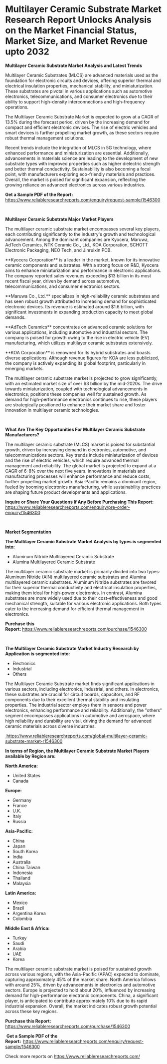 <p><h1>Multilayer Ceramic Substrate Market Research Report Unlocks Analysis on the Market Financial Status, Market Size, and Market Revenue upto 2032</h1></p><p><strong>Multilayer Ceramic Substrate Market Analysis and Latest Trends</strong></p>
<p><p>Multilayer Ceramic Substrates (MLCS) are advanced materials used as the foundation for electronic circuits and devices, offering superior thermal and electrical insulation properties, mechanical stability, and miniaturization. These substrates are pivotal in various applications such as automotive electronics, telecommunications, and consumer electronics due to their ability to support high-density interconnections and high-frequency operations. </p><p>The Multilayer Ceramic Substrate Market is expected to grow at a CAGR of 13.5% during the forecast period, driven by the increasing demand for compact and efficient electronic devices. The rise of electric vehicles and smart devices is further propelling market growth, as these sectors require robust thermal management solutions. </p><p>Recent trends include the integration of MLCS in 5G technology, where enhanced performance and miniaturization are essential. Additionally, advancements in materials science are leading to the development of new substrate types with improved properties such as higher dielectric strength and better thermal conductivity. Sustainability is also becoming a focal point, with manufacturers exploring eco-friendly materials and practices. Overall, the market is poised for significant expansion, reflecting the growing reliance on advanced electronics across various industries.</p></p>
<p><strong>Get a Sample PDF of the Report:&nbsp;</strong> <a href="https://www.reliableresearchreports.com/enquiry/request-sample/1546300?utm_campaign=2198&utm_medium=2&utm_source=Github&utm_content=ia&utm_term=10022025&utm_id=multilayer-ceramic-substrate">https://www.reliableresearchreports.com/enquiry/request-sample/1546300</a></p>
<p>&nbsp;</p>
<p><strong>Multilayer Ceramic Substrate Major Market Players</strong></p>
<p><p>The multilayer ceramic substrate market encompasses several key players, each contributing significantly to the industry's growth and technological advancement. Among the dominant companies are Kyocera, Maruwa, AdTech Ceramics, NTK Ceramic Co., Ltd., KOA Corporation, SCHOTT Electronic Packaging, NEO Tech, and Jinruixin PCB.</p><p>**Kyocera Corporation** is a leader in the market, known for its innovative ceramic components and substrates. With a strong focus on R&D, Kyocera aims to enhance miniaturization and performance in electronic applications. The company reported sales revenues exceeding $13 billion in its most recent fiscal year, driven by demand across automotive, telecommunications, and consumer electronics sectors.</p><p>**Maruwa Co., Ltd.** specializes in high-reliability ceramic substrates and has seen robust growth attributed to increasing demand for sophisticated electronic devices. Its revenue is estimated around $1.6 billion, with significant investments in expanding production capacity to meet global demands.</p><p>**AdTech Ceramics** concentrates on advanced ceramic solutions for various applications, including automotive and industrial sectors. The company is poised for growth owing to the rise in electric vehicle (EV) manufacturing, which utilizes multilayer ceramic substrates extensively.</p><p>**KOA Corporation** is renowned for its hybrid substrates and boasts diverse applications. Although revenue figures for KOA are less publicized, the company is actively expanding its global footprint, particularly in emerging markets.</p><p>The multilayer ceramic substrate market is projected to grow significantly, with an estimated market size of over $3 billion by the mid-2020s. The drive towards miniaturization, coupled with technological advancements in electronics, positions these companies well for sustained growth. As demand for high-performance electronics continues to rise, these players are strategically positioned to enhance their market share and foster innovation in multilayer ceramic technologies.</p></p>
<p>&nbsp;</p>
<p><strong>What Are The Key Opportunities For Multilayer Ceramic Substrate Manufacturers?</strong></p>
<p><p>The multilayer ceramic substrate (MLCS) market is poised for substantial growth, driven by increasing demand in electronics, automotive, and telecommunications sectors. Key trends include miniaturization of devices and the rise of electric vehicles, which require advanced thermal management and reliability. The global market is projected to expand at a CAGR of 6-8% over the next five years. Innovations in materials and manufacturing processes will enhance performance and reduce costs, further propelling market growth. Asia-Pacific remains a dominant region, fueled by booming electronics manufacturing, while sustainability practices are shaping future product developments and applications.</p></p>
<p><strong>Inquire or Share Your Questions If Any Before Purchasing This Report:</strong> <a href="https://www.reliableresearchreports.com/enquiry/pre-order-enquiry/1546300?utm_campaign=2198&utm_medium=2&utm_source=Github&utm_content=ia&utm_term=10022025&utm_id=multilayer-ceramic-substrate">https://www.reliableresearchreports.com/enquiry/pre-order-enquiry/1546300</a></p>
<p>&nbsp;</p>
<p><strong>Market Segmentation</strong></p>
<p><strong>The Multilayer Ceramic Substrate Market Analysis by types is segmented into:</strong></p>
<p><ul><li>Aluminum Nitride Multilayered Ceramic Substrate</li><li>Alumina Multilayered Ceramic Substrate</li></ul></p>
<p><p>The multilayer ceramic substrate market is primarily divided into two types: Aluminum Nitride (AlN) multilayered ceramic substrates and Alumina multilayered ceramic substrates. Aluminum Nitride substrates are favored for their superior thermal conductivity and electrical insulation properties, making them ideal for high-power electronics. In contrast, Alumina substrates are more widely used due to their cost-effectiveness and good mechanical strength, suitable for various electronic applications. Both types cater to the increasing demand for efficient thermal management in electronics.</p></p>
<p><strong>Purchase this Report:&nbsp;</strong><a href="https://www.reliableresearchreports.com/purchase/1546300?utm_campaign=2198&utm_medium=2&utm_source=Github&utm_content=ia&utm_term=10022025&utm_id=multilayer-ceramic-substrate">https://www.reliableresearchreports.com/purchase/1546300</a></p>
<p>&nbsp;</p>
<p><strong>The Multilayer Ceramic Substrate Market Industry Research by Application is segmented into:</strong></p>
<p><ul><li>Electronics</li><li>Industrial</li><li>Others</li></ul></p>
<p><p>The Multilayer Ceramic Substrate market finds significant applications in various sectors, including electronics, industrial, and others. In electronics, these substrates are crucial for circuit boards, capacitors, and RF components due to their excellent thermal stability and insulating properties. The industrial sector employs them in sensors and power electronics, enhancing performance and reliability. Additionally, the "others" segment encompasses applications in automotive and aerospace, where high reliability and durability are vital, driving the demand for advanced ceramic materials across diverse industries.</p></p>
<p><a href="https://www.reliableresearchreports.com/global-multilayer-ceramic-substrate-market-r1546300?utm_campaign=2198&utm_medium=2&utm_source=Github&utm_content=ia&utm_term=10022025&utm_id=multilayer-ceramic-substrate">&nbsp;https://www.reliableresearchreports.com/global-multilayer-ceramic-substrate-market-r1546300</a></p>
<p><strong>In terms of Region, the Multilayer Ceramic Substrate Market Players available by Region are:</strong></p>
<p>
    <p> <strong> North America: </strong>
        <ul>
            <li>United States</li>
            <li>Canada</li>
        </ul>
        </p> 
    <p> <strong> Europe: </strong>
        <ul>
            <li>Germany</li>
            <li>France</li>
            <li>U.K.</li>
            <li>Italy</li>
            <li>Russia</li>
        </ul>
        </p> 
    <p> <strong> Asia-Pacific: </strong>
        <ul>
            <li>China</li>
            <li>Japan</li>
            <li>South Korea</li>
            <li>India</li>
            <li>Australia</li>
            <li>China Taiwan</li>
            <li>Indonesia</li>
            <li>Thailand</li>
            <li>Malaysia</li>
        </ul>
        </p> 
    <p> <strong> Latin America: </strong>
        <ul>
            <li>Mexico</li>
            <li>Brazil</li>
            <li>Argentina Korea</li>
            <li>Colombia</li>
        </ul>
        </p> 
    <p> <strong> Middle East & Africa: </strong>
        <ul>
            <li>Turkey</li>
            <li>Saudi</li>
            <li>Arabia</li>
            <li>UAE</li>
            <li>Korea</li>
        </ul>
    </p>
    </p>
<p><p>The multilayer ceramic substrate market is poised for sustained growth across various regions, with the Asia-Pacific (APAC) expected to dominate, capturing approximately 45% of the market share. North America follows with around 25%, driven by advancements in electronics and automotive sectors. Europe is projected to hold about 20%, influenced by increasing demand for high-performance electronic components. China, a significant player, is anticipated to contribute approximately 10% due to its rapid industrial expansion. Overall, the market indicates robust growth potential across these key regions.</p></p>
<p><strong>Purchase this Report: </strong><a href="https://www.reliableresearchreports.com/purchase/1546300?utm_campaign=2198&utm_medium=2&utm_source=Github&utm_content=ia&utm_term=10022025&utm_id=multilayer-ceramic-substrate">https://www.reliableresearchreports.com/purchase/1546300</a></p>
<p>&nbsp;<strong>Get a Sample PDF of the Report:&nbsp;&nbsp;</strong><a href="https://www.reliableresearchreports.com/enquiry/request-sample/1546300?utm_campaign=2198&utm_medium=2&utm_source=Github&utm_content=ia&utm_term=10022025&utm_id=multilayer-ceramic-substrate">https://www.reliableresearchreports.com/enquiry/request-sample/1546300</a></p>
<p><strong></strong></p>
<p>Check more reports on <a href="https://www.reliableresearchreports.com/?utm_campaign=2198&utm_medium=2&utm_source=Github&utm_content=ia&utm_term=10022025&utm_id=multilayer-ceramic-substrate">https://www.reliableresearchreports.com/</a></p>